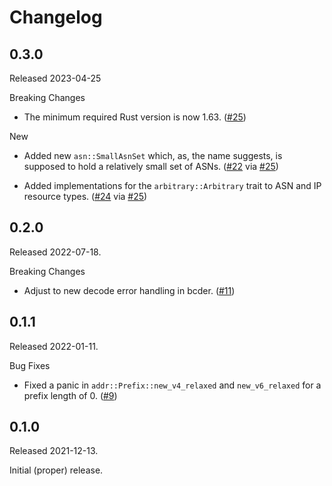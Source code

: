 # Changelog

## 0.3.0

Released 2023-04-25

Breaking Changes

* The minimum required Rust version is now 1.63. ([#25])

New

* Added new `asn::SmallAsnSet` which, as, the name suggests, is supposed
  to hold a relatively small set of ASNs. ([#22] via [#25])

* Added implementations for the `arbitrary::Arbitrary` trait to ASN and IP
  resource types. ([#24] via [#25])

[#22]: https://github.com/NLnetLabs/routecore/pull/22
[#24]: https://github.com/NLnetLabs/routecore/pull/24
[#25]: https://github.com/NLnetLabs/routecore/pull/25


## 0.2.0

Released 2022-07-18.

Breaking Changes

* Adjust to new decode error handling in bcder. ([#11])

[#11]: https://github.com/NLnetLabs/routecore/pull/11


## 0.1.1

Released 2022-01-11.

Bug Fixes

* Fixed a panic in `addr::Prefix::new_v4_relaxed` and `new_v6_relaxed` for
  a prefix length of 0. ([#9])

[#9]: https://github.com/NLnetLabs/routecore/pull/9


## 0.1.0

Released 2021-12-13.

Initial (proper) release.

